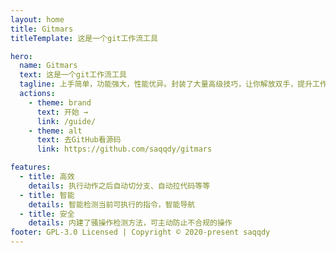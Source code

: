 ```yaml
---
layout: home
title: Gitmars
titleTemplate: 这是一个git工作流工具

hero:
  name: Gitmars
  text: 这是一个git工作流工具
  tagline: 上手简单，功能强大，性能优异。封装了大量高级技巧，让你解放双手，提升工作效率
  actions:
    - theme: brand
      text: 开始 →
      link: /guide/
    - theme: alt
      text: 去GitHub看源码
      link: https://github.com/saqqdy/gitmars

features:
  - title: 高效
    details: 执行动作之后自动切分支、自动拉代码等等
  - title: 智能
    details: 智能检测当前可执行的指令，智能导航
  - title: 安全
    details: 内建了骚操作检测方法，可主动防止不合规的操作
footer: GPL-3.0 Licensed | Copyright © 2020-present saqqdy
---
```


<!-- ```shell
# 安装
# 注意：Windows 用户需要先安装Python
yarn global add gitmars # 或者：npm install -g gitmars

# 创建gitmars配置文件
cd my-project
# 按照提示输入想要的配置
gitm init

# 创建功能分支，自动切到新分支
gitm start feature 10000

# 合并feature/10000分支到develop分支，如果想同时合并到release分支加上-p
gitm combine -d

# 开发完成结束分支
gitm end
``` -->
